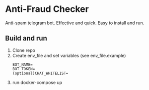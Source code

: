 # Anti-Fraud Checker

Anti-spam telegram bot. Effective and quick. Easy to install and run.


## Build and run

1. Clone repo
2. Create env_file and set variables (see env_file.example)
   ```
   BOT_NAME=
   BOT_TOKEN=
   (optional)CHAT_WHITELIST=
   ```
3. run docker-compose up

